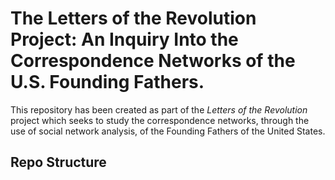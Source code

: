 # The Letters of the Revolution Project: An Inquiry Into the Correspondence Networks of the U.S. Founding Fathers.

This repository has been created as part of the *Letters of the Revolution* project which seeks to study the correspondence networks, through the use of social network analysis,
of the Founding Fathers of the United States.

## Repo Structure
